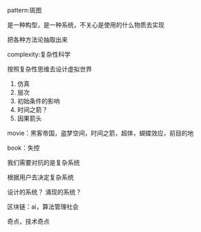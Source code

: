 pattern:斑图

是一种构型，是一种系统，不关心是使用的什么物质去实现

把各种方法论抽取出来



complexity:复杂性科学



按照复杂性思维去设计虚拟世界



1. 仿真
2. 层次
3. 初始条件的影响
4. 时间之箭？
5. 因果箭头

movie：黑客帝国，盗梦空间，时间之箭，超体，蝴蝶效应，前目的地

book：失控

我们需要对抗的是复杂系统

根据用户去决定复杂系统


设计的系统？
涌现的系统？




区块链：ai，算法管理社会

奇点，技术奇点


